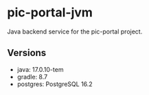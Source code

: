 # pic-portal-jvm

Java backend service for the pic-portal project.

## Versions

* java: 17.0.10-tem
* gradle: 8.7
* postgres: PostgreSQL 16.2
